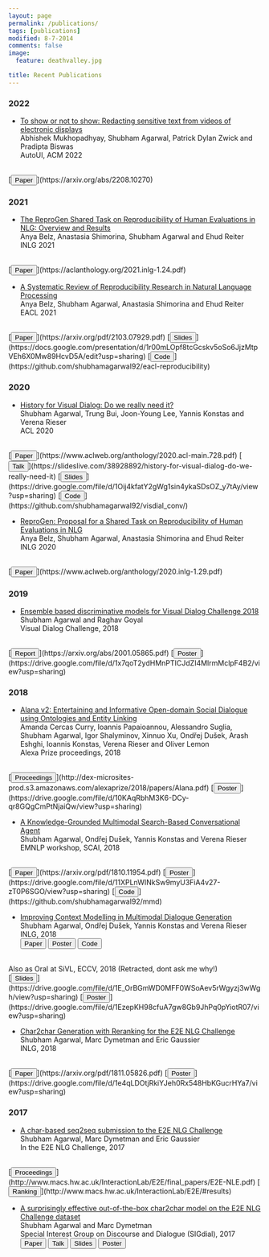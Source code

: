 ```yaml
---
layout: page
permalink: /publications/
tags: [publications]
modified: 8-7-2014
comments: false
image:
  feature: deathvalley.jpg

title: Recent Publications
---
```


### 2022

* [To show or not to show: Redacting sensitive text from videos of electronic displays](https://arxiv.org/abs/2208.10270) <br />
Abhishek Mukhopadhyay, Shubham Agarwal, Patrick Dylan Zwick and Pradipta Biswas <br />
AutoUI, ACM 2022
<br />
[<button type="button" class="btn btn-info">Paper</button>](https://arxiv.org/abs/2208.10270)
<!-- [<button type="button" class="btn btn-danger">Video</button>](https://indianinstituteofscience-my.sharepoint.com/personal/abhishekmukh_iisc_ac_in/_layouts/15/stream.aspx?id=%2Fpersonal%2Fabhishekmukh%5Fiisc%5Fac%5Fin%2FDocuments%2FBooks%2FAutoUI%5FWiP%5F6777%2Emp4&ga=1)
[<button type="button" class="btn btn-success">Poster</button>](https://drive.google.com/file/d/1JUM5YI-KZIN5yyI2ARnLwu_akhT4k32_/view?usp=sharing)
 -->

### 2021

* [The ReproGen Shared Task on Reproducibility of Human Evaluations in NLG: Overview and Results](https://aclanthology.org/2021.inlg-1.24.pdf) <br />
Anya Belz, Anastasia Shimorina, Shubham Agarwal and Ehud Reiter <br />
INLG 2021
<br />
[<button type="button" class="btn btn-info">Paper</button>](https://aclanthology.org/2021.inlg-1.24.pdf)

* [A Systematic Review of Reproducibility Research in Natural Language Processing](https://arxiv.org/pdf/2103.07929.pdf) <br />
Anya Belz, Shubham Agarwal, Anastasia Shimorina and Ehud Reiter <br />
EACL 2021
<br />
[<button type="button" class="btn btn-info">Paper</button>](https://arxiv.org/pdf/2103.07929.pdf)
[<button type="button" class="btn btn-danger">Slides</button>](https://docs.google.com/presentation/d/1r00mLOpf8tcGcskv5oSo6JjzMtpVEh6X0Mw89HcvD5A/edit?usp=sharing)
[<button type="button" class="btn btn-success">Code</button>](https://github.com/shubhamagarwal92/eacl-reproducibility)

### 2020

* [History for Visual Dialog: Do we really need it?](https://www.aclweb.org/anthology/2020.acl-main.728.pdf) <br />
Shubham Agarwal, Trung Bui, Joon-Young Lee, Yannis Konstas and Verena Rieser <br />
ACL 2020
<br />
[<button type="button" class="btn btn-info">Paper</button>](https://www.aclweb.org/anthology/2020.acl-main.728.pdf)
[<button type="button" class="btn btn-warning">Talk</button>](https://slideslive.com/38928892/history-for-visual-dialog-do-we-really-need-it)
[<button type="button" class="btn btn-danger">Slides</button>](https://drive.google.com/file/d/1Oij4kfatY2gWg1sin4ykaSDsOZ_y7tAy/view?usp=sharing)
[<button type="button" class="btn btn-success">Code</button>](https://github.com/shubhamagarwal92/visdial_conv/)


* [ReproGen: Proposal for a Shared Task on Reproducibility of Human Evaluations in NLG](https://www.semanticscholar.org/paper/ReproGen%3A-Proposal-for-a-Shared-Task-on-of-Human-in-Belz-Agarwal/5f74c84885f0b5855dfd4be9856599f2610a1f75) <br />
Anya Belz, Shubham Agarwal, Anastasia Shimorina and Ehud Reiter <br />
INLG 2020
<br />
[<button type="button" class="btn btn-info">Paper</button>](https://www.aclweb.org/anthology/2020.inlg-1.29.pdf)


### 2019

* [Ensemble based discriminative models for Visual Dialog Challenge 2018](https://arxiv.org/abs/2001.05865.pdf) <br />
Shubham Agarwal and Raghav Goyal <br />
Visual Dialog Challenge, 2018
<br />
[<button type="button" class="btn btn-info">Report</button>](https://arxiv.org/abs/2001.05865.pdf)
[<button type="button" class="btn btn-warning">Poster</button>](https://drive.google.com/file/d/1x7qoT2ydHMnPTICJdZI4MlrmMclpF4B2/view?usp=sharing)


### 2018

* [Alana v2: Entertaining and Informative Open-domain Social Dialogue using Ontologies and Entity Linking](http://dex-microsites-prod.s3.amazonaws.com/alexaprize/2018/papers/Alana.pdf) <br />
Amanda Cercas Curry, Ioannis Papaioannou, Alessandro Suglia, Shubham Agarwal, Igor Shalyminov, Xinnuo Xu, Ondřej Dušek, Arash Eshghi, Ioannis Konstas, Verena Rieser and Oliver Lemon <br />
Alexa Prize proceedings, 2018
<br />
[<button type="button" class="btn btn-info">Proceedings</button>](http://dex-microsites-prod.s3.amazonaws.com/alexaprize/2018/papers/Alana.pdf)
[<button type="button" class="btn btn-warning">Poster</button>](https://drive.google.com/file/d/10KAqRbhM3K6-DCy-qr8GQgCmPtNjaiQw/view?usp=sharing)

* [A Knowledge-Grounded Multimodal Search-Based Conversational Agent](https://arxiv.org/pdf/1810.11954.pdf) <br />
Shubham Agarwal, Ondřej Dušek, Yannis Konstas and Verena Rieser <br />
EMNLP workshop, SCAI, 2018
<br />
[<button type="button" class="btn btn-info">Paper</button>](https://arxiv.org/pdf/1810.11954.pdf)
[<button type="button" class="btn btn-warning">Poster</button>](https://drive.google.com/file/d/11XPLnWINkSw9myU3FiA4v27-zT0P6SGO/view?usp=sharing)
[<button type="button" class="btn btn-success">Code</button>](https://github.com/shubhamagarwal92/mmd)
<br />

* [Improving Context Modelling in Multimodal Dialogue Generation](https://arxiv.org/pdf/1810.11955.pdf) <br />
Shubham Agarwal, Ondřej Dušek, Yannis Konstas and Verena Rieser <br />
INLG, 2018 <br />
[<button type="button" class="btn btn-info">Paper</button>](https://arxiv.org/pdf/1810.11955.pdf)
[<button type="button" class="btn btn-warning">Poster</button>](https://drive.google.com/file/d/1mKAWE4_2jRSSNydVlh_vaspQIoAlVaBl/view?usp=sharing)
[<button type="button" class="btn btn-success">Code</button>](https://github.com/shubhamagarwal92/mmd)
<br />
Also as Oral at SiVL, ECCV, 2018 (Retracted, dont ask me why!)
<br />
[<button type="button" class="btn ">Slides</button>](https://drive.google.com/file/d/1E_OrBGmWD0MFF0WSoAev5rWgyzj3wWgh/view?usp=sharing)
[<button type="button" class="btn btn-warning">Poster</button>](https://drive.google.com/file/d/1EzepKH98cfuA7gw8Gb9JhPq0pYiotR07/view?usp=sharing)

* [Char2char Generation with Reranking for the E2E NLG Challenge](https://arxiv.org/pdf/1811.05826.pdf) <br />
Shubham Agarwal, Marc Dymetman and Eric Gaussier <br />
INLG, 2018
<br />
[<button type="button" class="btn btn-info">Paper</button>](https://arxiv.org/pdf/1811.05826.pdf)
[<button type="button" class="btn btn-warning">Poster</button>](https://drive.google.com/file/d/1e4qLDOtjRkiYJeh0Rx548HbKGucrHYa7/view?usp=sharing)


### 2017

* [A char-based seq2seq submission to the E2E NLG Challenge](http://www.macs.hw.ac.uk/InteractionLab/E2E/final_papers/E2E-NLE.pdf) <br />
Shubham Agarwal, Marc Dymetman and Eric Gaussier <br />
In the E2E NLG Challenge, 2017
<br />
[<button type="button" class="btn btn-info">Proceedings</button>](http://www.macs.hw.ac.uk/InteractionLab/E2E/final_papers/E2E-NLE.pdf)
[<button type="button" class="btn">Ranking</button>](http://www.macs.hw.ac.uk/InteractionLab/E2E/#results)


* [A surprisingly effective out-of-the-box char2char model on the E2E NLG Challenge dataset](https://www.aclweb.org/anthology/W17-5519.pdf) <br />
Shubham Agarwal and Marc Dymetman <br />
Special Interest Group on Discourse and Dialogue (SIGdial), 2017
[<button type="button" class="btn btn-info">Paper</button>](https://www.aclweb.org/anthology/W17-5519.pdf)
[<button type="button" class="btn btn-warning">Talk</button>](https://www.superlectures.com/sigdial2017/a-surprisingly-effective-out-of-the-box-char2char-model-on-the-e2e-nlg-challenge-dataset)
[<button type="button" class="btn btn-danger">Slides</button>](https://drive.google.com/file/d/1dInbTlp3yqXQw4bpkXER1fj3sZ9bojoN/view?usp=sharing)
[<button type="button" class="btn btn-success">Poster</button>](https://drive.google.com/file/d/1q2c5xhVBizEbtl4fGnMmuoGznN-tCsYR/view?usp=sharing)
